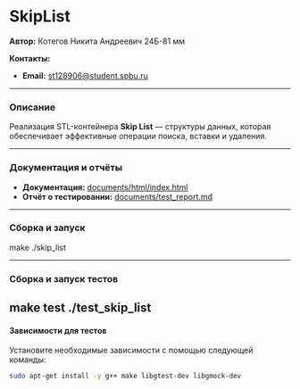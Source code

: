 # SkipList

**Автор:** Котегов Никита Андреевич 24Б-81 мм

**Контакты:**
- **Email:** st128906@student.spbu.ru

---

### Описание
Реализация STL-контейнера **Skip List** — структуры данных, которая обеспечивает эффективные операции поиска, вставки и удаления.

---

### Документация и отчёты
- **Документация:** [documents/html/index.html](documents/html/index.html)
- **Отчёт о тестировании:** [documents/test_report.md](documents/test_report.md)

---

### Сборка и запуск
make
./skip_list

---
### Сборка и запуск тестов
make test
./test_skip_list
---
#### Зависимости для тестов
Установите необходимые зависимости с помощью следующей команды:
```bash
sudo apt-get install -y g++ make libgtest-dev libgmock-dev
